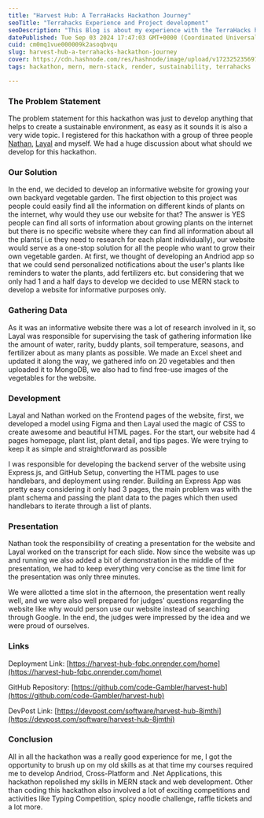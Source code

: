 ```yaml
---
title: "Harvest Hub: A TerraHacks Hackathon Journey"
seoTitle: "Terrahacks Experience and Project development"
seoDescription: "This Blog is about my experience with the TerraHacks hackathon and my journey in building a project to promote a sustainable environment "
datePublished: Tue Sep 03 2024 17:47:03 GMT+0000 (Coordinated Universal Time)
cuid: cm0mq1vue000009k2asoqbvqu
slug: harvest-hub-a-terrahacks-hackathon-journey
cover: https://cdn.hashnode.com/res/hashnode/image/upload/v1723252356973/98712e2e-8486-4381-aafa-6bb72be5212b.png
tags: hackathon, mern, mern-stack, render, sustainability, terrahacks

---
```


### The Problem Statement

The problem statement for this hackathon was just to develop anything that helps to create a sustainable environment, as easy as it sounds it is also a very wide topic. I registered for this hackathon with a group of three people [Nathan](https://www.linkedin.com/in/nathan-romero/), [Layal](https://www.linkedin.com/in/layal-singh-34912829a/) and myself. We had a huge discussion about what should we develop for this hackathon.

### Our Solution

In the end, we decided to develop an informative website for growing your own backyard vegetable garden. The first objection to this project was people could easily find all the information on different kinds of plants on the internet, why would they use our website for that? The answer is YES people can find all sorts of information about growing plants on the internet but there is no specific website where they can find all information about all the plants( i.e they need to research for each plant individually), our website would serve as a one-stop solution for all the people who want to grow their own vegetable garden. At first, we thought of developing an Andriod app so that we could send personalized notifications about the user's plants like reminders to water the plants, add fertilizers etc. but considering that we only had 1 and a half days to develop we decided to use MERN stack to develop a website for informative purposes only.

### Gathering Data

As it was an informative website there was a lot of research involved in it, so Layal was responsible for supervising the task of gathering information like the amount of water, rarity, buddy plants, soil temperature, seasons, and fertilizer about as many plants as possible. We made an Excel sheet and updated it along the way, we gathered info on 20 vegetables and then uploaded it to MongoDB, we also had to find free-use images of the vegetables for the website.

### Development

Layal and Nathan worked on the Frontend pages of the website, first, we developed a model using Figma and then Layal used the magic of CSS to create awesome and beautiful HTML pages. For the start, our website had 4 pages homepage, plant list, plant detail, and tips pages. We were trying to keep it as simple and straightforward as possible

I was responsible for developing the backend server of the website using Express.js, and GitHub Setup, converting the HTML pages to use handlebars, and deployment using render. Building an Express App was pretty easy considering it only had 3 pages, the main problem was with the plant schema and passing the plant data to the pages which then used handlebars to iterate through a list of plants.

### Presentation

Nathan took the responsibility of creating a presentation for the website and Layal worked on the transcript for each slide. Now since the website was up and running we also added a bit of demonstration in the middle of the presentation, we had to keep everything very concise as the time limit for the presentation was only three minutes.

We were allotted a time slot in the afternoon, the presentation went really well, and we were also well prepared for judges' questions regarding the website like why would person use our website instead of searching through Google. In the end, the judges were impressed by the idea and we were proud of ourselves.

### Links

Deployment Link: [https://harvest-hub-fqbc.onrender.com/home](https://harvest-hub-fqbc.onrender.com/home)

GitHub Repository: [https://github.com/code-Gambler/harvest-hub](https://github.com/code-Gambler/harvest-hub)

DevPost Link: [https://devpost.com/software/harvest-hub-8jmthi](https://devpost.com/software/harvest-hub-8jmthi)

### Conclusion

All in all the hackathon was a really good experience for me, I got the opportunity to brush up on my old skills as at that time my courses required me to develop Andriod, Cross-Platform and .Net Applications, this hackathon repolished my skills in MERN stack and web development. Other than coding this hackathon also involved a lot of exciting competitions and activities like Typing Competition, spicy noodle challenge, raffle tickets and a lot more.